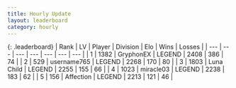 ```yaml
---
title: Hourly Update
layout: leaderboard
category: hourly
---
```


{: .leaderboard}
| Rank | LV | Player | Division | Elo | Wins | Losses |
| --- | --- | --- | --- | --- | --- | --- |
| <span data-change="0">1</span> | 1382 | <span title="ID: 315148">GryphonEX</span> | LEGEND | <span data-change="0">2408</span> | <span data-change="0">386</span> | <span data-change="0">74</span> |
| <span data-change="0">2</span> | 529 | <span title="ID: 188640">username765</span> | LEGEND | <span data-change="0">2268</span> | <span data-change="0">170</span> | <span data-change="0">80</span> |
| <span data-change="0">3</span> | 1803 | <span title="ID: 164871">Luna Child</span> | LEGEND | <span data-change="0">2255</span> | <span data-change="0">155</span> | <span data-change="0">66</span> |
| <span data-change="0">4</span> | 1023 | <span title="ID: 416373">miracle03</span> | LEGEND | <span data-change="0">2238</span> | <span data-change="0">183</span> | <span data-change="0">62</span> |
| <span data-change="0">5</span> | 156 | <span title="ID: 573202">Affection</span> | LEGEND | <span data-change="-14">2213</span> | <span data-change="1">121</span> | <span data-change="1">46</span> |